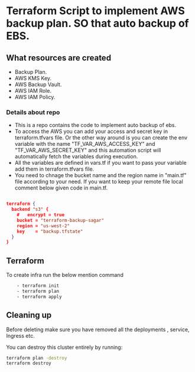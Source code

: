 # Terraform Script to implement AWS backup plan. SO that auto backup of EBS.

## What resources are created 
- Backup Plan.
- AWS KMS Key.
- AWS Backup Vault.
- AWS IAM Role.
- AWS IAM Policy.

### Details about repo 
- This is a repo contains the code to implement auto backup of ebs.
- To access the AWS you can add your access and secret key in terraform.tfvars file. Or the other way around is you can create the env variable with the name "TF_VAR_AWS_ACCESS_KEY" and "TF_VAR_AWS_SECRET_KEY" and this automation script will automatically fetch the variables during execution. 
- All the variables are defined in vars.tf if you want to pass your variable add them in terraform.tfvars file. 
- You need to chnage the bucket name and the region name in "main.tf" file according to your need. If you want to keep your remote file local comment below given code in main.tf.

```json

terraform {
  backend "s3" {
    #   encrypt = true 
    bucket = "terraform-backup-sagar"
    region = "us-west-2"
    key    = "backup.tfstate"
  }
}

```

## Terraform 
To create infra run the below mention command

```sh
    - terraform init
    - terraform plan
    - terraform apply    
```
## Cleaning up

Before deleting make sure you have removed all the deployments , service, Ingress etc. 

You can destroy this cluster entirely by running:

```sh
terraform plan -destroy
terraform destroy  
```
